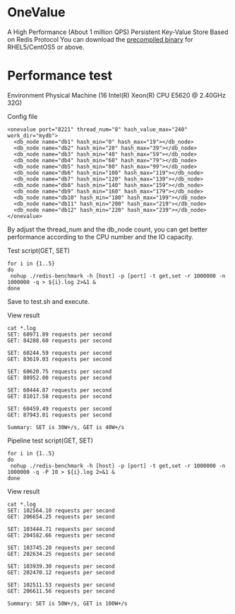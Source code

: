 ﻿# OneValue
A High Performance (About 1 million QPS) Persistent Key-Value Store Based on Redis Protocol 
You can download the <a href="http://www.onexsoft.com/software/onevalue-rhel5-linux64-ga.tar.gz">precompiled binary</a> for RHEL5/CentOS5 or above.

# Performance test
Environment
Physical Machine (16  Intel(R) Xeon(R) CPU E5620  @ 2.40GHz 32G)

Config file
```
<onevalue port="8221" thread_num="8" hash_value_max="240" work_dir="mydb">
  <db_node name="db1" hash_min="0" hash_max="19"></db_node>
  <db_node name="db2" hash_min="20" hash_max="39"></db_node>
  <db_node name="db3" hash_min="40" hash_max="59"></db_node>
  <db_node name="db4" hash_min="60" hash_max="79"></db_node>
  <db_node name="db5" hash_min="80" hash_max="99"></db_node>
  <db_node name="db6" hash_min="100" hash_max="119"></db_node>
  <db_node name="db7" hash_min="120" hash_max="139"></db_node>
  <db_node name="db8" hash_min="140" hash_max="159"></db_node>
  <db_node name="db9" hash_min="160" hash_max="179"></db_node>
  <db_node name="db10" hash_min="180" hash_max="199"></db_node>
  <db_node name="db11" hash_min="200" hash_max="219"></db_node>
  <db_node name="db12" hash_min="220" hash_max="239"></db_node>
</onevalue>
```
By adjust the thread_num and the db_node count, you can get better performance according to the CPU number and the IO capacity.

Test script(GET, SET)
```
for i in {1..5}
do
 nohup ./redis-benchmark -h [host] -p [port] -t get,set -r 1000000 -n 1000000 -q > ${i}.log 2>&1 &
done
```
Save to test.sh and execute.

View result
```
cat *.log
SET: 60971.89 requests per second
GET: 84288.60 requests per second

SET: 60244.59 requests per second
GET: 83619.03 requests per second

SET: 60620.75 requests per second
GET: 80952.00 requests per second

SET: 60444.87 requests per second
GET: 81017.58 requests per second

SET: 60459.49 requests per second
GET: 87943.01 requests per second

Summary: SET is 30W+/s, GET is 40W+/s
```

Pipeline test script(GET, SET)
```
for i in {1..5}
do
 nohup ./redis-benchmark -h [host] -p [port] -t get,set -r 1000000 -n 1000000 -q -P 10 > ${i}.log 2>&1 &
done
```

View result
```
cat *.log
SET: 102564.10 requests per second
GET: 206654.25 requests per second

SET: 103444.71 requests per second
GET: 204582.66 requests per second

SET: 103745.20 requests per second
GET: 202634.25 requests per second

SET: 103939.30 requests per second
GET: 202470.12 requests per second

SET: 102511.53 requests per second
GET: 206611.56 requests per second

Summary: SET is 50W+/s, GET is 100W+/s
```
